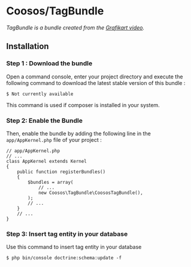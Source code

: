 # Coosos/TagBundle

_TagBundle is a bundle created from the 
[Grafikart video](https://www.grafikart.fr/tutoriels/symfony/tags-form-type-882)._

## Installation

### Step 1 : Download the bundle

Open a command console, enter your project directory and execute the
following command to download the latest stable version of this bundle :

    $ Not currently available
    
This command is used if composer is installed in your system.

### Step 2: Enable the Bundle

Then, enable the bundle by adding the following line in the ``app/AppKernel.php``
file of your project :

    // app/AppKernel.php
    // ...
    class AppKernel extends Kernel
    {
        public function registerBundles()
        {
            $bundles = array(
                // ...
                new Coosos\TagBundle\CoososTagBundle(),
            );
            // ...
        }
        // ...
    }

### Step 3: Insert tag entity in your database 

Use this command to insert tag entity in your database

    $ php bin/console doctrine:schema:update -f